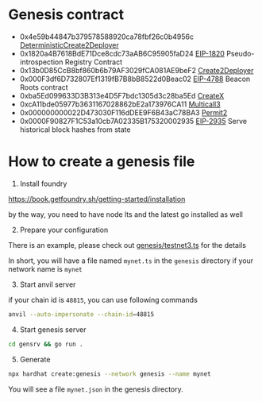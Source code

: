 # Genesis contract

- 0x4e59b44847b379578588920ca78fbf26c0b4956c [DeterministicCreate2Deployer](https://github.com/Arachnid/deterministic-deployment-proxy)
- 0x1820a4B7618BdE71Dce8cdc73aAB6C95905faD24 [EIP-1820](https://eips.ethereum.org/EIPS/eip-1820) Pseudo-introspection Registry Contract
- 0x13b0D85CcB8bf860b6b79AF3029fCA081AE9beF2 [Create2Deployer](https://optimistic.etherscan.io/address/0x13b0D85CcB8bf860b6b79AF3029fCA081AE9beF2#code)
- 0x000F3df6D732807Ef1319fB7B8bB8522d0Beac02 [EIP-4788](https://eips.ethereum.org/EIPS/eip-4788) Beacon Roots contract
- 0xba5Ed099633D3B313e4D5F7bdc1305d3c28ba5Ed [CreateX](https://github.com/pcaversaccio/createx)
- 0xcA11bde05977b3631167028862bE2a173976CA11 [Multicall3](https://www.multicall3.com/)
- 0x000000000022D473030F116dDEE9F6B43aC78BA3 [Permit2](https://github.com/Uniswap/permit2)
- 0x0000F90827F1C53a10cb7A02335B175320002935 [EIP-2935](https://eips.ethereum.org/EIPS/eip-2935) Serve historical block hashes from state

# How to create a genesis file

1. Install foundry

https://book.getfoundry.sh/getting-started/installation

by the way, you need to have node lts and the latest go installed as well

2. Prepare your configuration

There is an example, please check out [genesis/testnet3.ts](../genesis/testnet3.ts) for the details

In short, you will have a file named `mynet.ts` in the `genesis` directory if your network name is `mynet`

3. Start anvil server

if your chain id is `48815`, you can use following commands

```sh
anvil --auto-impersonate --chain-id=48815
```

4. Start genesis server

```sh
cd gensrv && go run .
```

5. Generate

```sh
npx hardhat create:genesis --network genesis --name mynet
```

You will see a file `mynet.json` in the genesis directory.
